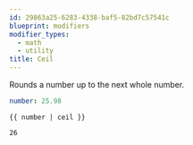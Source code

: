 ```yaml
---
id: 29863a25-6283-4338-baf5-82bd7c57541c
blueprint: modifiers
modifier_types:
  - math
  - utility
title: Ceil
---
```

Rounds a number up to the next whole number.

```yaml
number: 25.98
```

```
{{ number | ceil }}
```

```html
26
```
